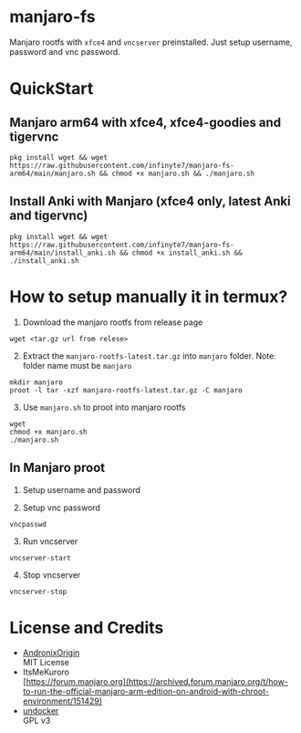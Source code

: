 # manjaro-fs

Manjaro rootfs with `xfce4` and `vncserver` preinstalled. Just setup username, password and vnc password.

# QuickStart

## Manjaro arm64 with xfce4, xfce4-goodies and tigervnc
```
pkg install wget && wget https://raw.githubusercontent.com/infinyte7/manjaro-fs-arm64/main/manjaro.sh && chmod +x manjaro.sh && ./manjaro.sh
```

## Install Anki with Manjaro (xfce4 only, latest Anki and tigervnc)
```
pkg install wget && wget https://raw.githubusercontent.com/infinyte7/manjaro-fs-arm64/main/install_anki.sh && chmod +x install_anki.sh && ./install_anki.sh
```

# How to setup manually it in termux?
1. Download the manjaro rootfs from release page
```
wget <tar.gz url from relese>
```

2. Extract the `manjaro-rootfs-latest.tar.gz` into `manjaro` folder. Note: folder name must be `manjaro`
```
mkdir manjaro
proot -l tar -xzf manjaro-rootfs-latest.tar.gz -C manjaro
```
3. Use `manjaro.sh` to proot into manjaro rootfs
```
wget 
chmod +x manjaro.sh
./manjaro.sh
```

## In Manjaro proot
1. Setup username and password

2. Setup vnc password
```
vncpasswd
```

3. Run vncserver
```
vncserver-start
```

4. Stop vncserver
```
vncserver-stop
```

# License and Credits
- [AndronixOrigin](https://github.com/AndronixApp/AndronixOrigin)<br>
    MIT License
- ItsMeKuroro<br>
[https://forum.manjaro.org](https://archived.forum.manjaro.org/t/how-to-run-the-official-manjaro-arm-edition-on-android-with-chroot-environment/151429)
- [undocker](http://github.com/larsks/undocker)<br>
    GPL v3